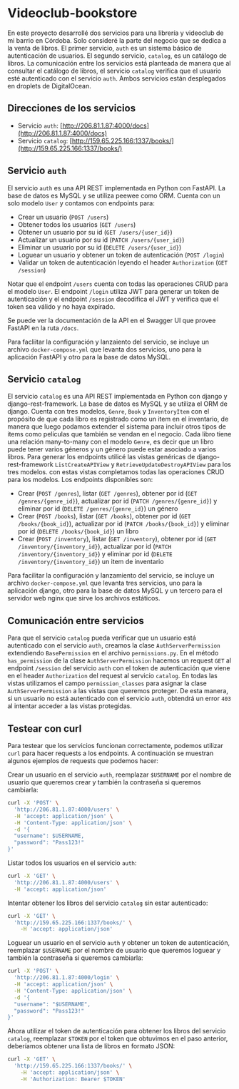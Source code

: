 # Videoclub-bookstore

En este proyecto desarrollé dos servicios para una librería y videoclub de mi barrio en Córdoba. Solo consideré la parte del negocio que se dedica a la venta de libros. El primer servicio, `auth` es un sistema básico de autenticación de usuarios. El segundo servicio, `catalog`, es un catálogo de libros. La comunicación entre los servicios está planteada de manera que al consultar el catálogo de libros, el servicio `catalog` verifica que el usuario esté autenticado con el servicio `auth`. Ambos servicios están desplegados en droplets de DigitalOcean.

## Direcciones de los servicios

- Servicio `auth`: [http://206.81.1.87:4000/docs](http://206.81.1.87:4000/docs)
- Servicio `catalog`: [http://159.65.225.166:1337/books/](http://159.65.225.166:1337/books/)
  
## Servicio `auth`

El servicio `auth` es una API REST implementada en Python con FastAPI. La base de datos es MySQL y se utiliza peewee como ORM. Cuenta con un solo modelo `User` y contamos con endpoints para:

- Crear un usuario (`POST /users`)
- Obtener todos los usuarios (`GET /users`)
- Obtener un usuario por su id (`GET /users/{user_id}`)
- Actualizar un usuario por su id (`PATCH /users/{user_id}`)
- Eliminar un usuario por su id (`DELETE /users/{user_id}`)
- Loguear un usuario y obtener un token de autenticación (`POST /login`)
- Validar un token de autenticación leyendo el header `Authorization` (`GET /session`)

Notar que el endpoint `/users` cuenta con todas las operaciones CRUD para el modelo `User`. El endpoint `/login` utiliza JWT para generar un token de autenticación y el endpoint `/session` decodifica el JWT y verifica que el token sea válido y no haya expirado.

Se puede ver la documentación de la API en el Swagger UI que provee FastAPI en la ruta `/docs`.

Para facliitar la configuración y lanzaiento del servicio, se incluye un archivo `docker-compose.yml` que levanta dos servicios, uno para la aplicación FastAPI y otro para la base de datos MySQL.

## Servicio `catalog`

El servicio `catalog` es una API REST implementada en Python con django y django-rest-framework. La base de datos es MySQL y se utiliza el ORM de django. Cuenta con tres modelos, `Genre`, `Book` y `InventoryItem` con el propósito de que cada libro es registrado como un item en el inventario, de manera que luego podamos extender el sistema para incluir otros tipos de items como películas que también se vendan en el negocio. Cada libro tiene una relación many-to-many con el modelo `Genre`, es decir que un libro puede tener varios géneros y un género puede estar asociado a varios libros. Para generar los endpoints utilicé las vistas genéricas de django-rest-framework `ListCreateAPIView` y `RetrieveUpdateDestroyAPIView` para los tres modelos. con estas vistas completamos todas las operaciones CRUD para los modelos. Los endpoints disponibles son:

- Crear (`POST /genres`), listar (`GET /genres`), obtener por id (`GET /genres/{genre_id}`), actualizar por id (`PATCH /genres/{genre_id}`) y eliminar por id (`DELETE /genres/{genre_id}`) un género
- Crear (`POST /books`), listar (`GET /books`), obtener por id (`GET /books/{book_id}`), actualizar por id (`PATCH /books/{book_id}`) y eliminar por id (`DELETE /books/{book_id}`) un libro
- Crear (`POST /inventory`), listar (`GET /inventory`), obtener por id (`GET /inventory/{inventory_id}`), actualizar por id (`PATCH /inventory/{inventory_id}`) y eliminar por id (`DELETE /inventory/{inventory_id}`) un item de inventario

Para facilitar la configuración y lanzamiento del servicio, se incluye un archivo `docker-compose.yml` que levanta tres servicios, uno para la aplicación django, otro para la base de datos MySQL y un tercero para el servidor web nginx que sirve los archivos estáticos.

## Comunicación entre servicios

Para que el servicio `catalog` pueda verificar que un usuario está autenticado con el servicio `auth`, creamos la clase `AuthServerPermission` extendiendo `BasePermission` en el archivo `permissions.py`. En el método `has_permission` de la clase `AuthServerPermission` hacemos un request `GET` al endpoint `/session` del servicio `auth` con el token de autenticación que viene en el header `Authorization` del request al servicio `catalog`. En todas las vistas utilizamos el campo `permission_classes` para asignar la clase `AuthServerPermission` a las vistas que queremos proteger. De esta manera, si un usuario no está autenticado con el servicio `auth`, obtendrá un error `403` al intentar acceder a las vistas protegidas.

## Testear con curl

Para testear que los servicios funcionan correctamente, podemos utilizar `curl` para hacer requests a los endpoints. A continuación se muestran algunos ejemplos de requests que podemos hacer:

Crear un usuario en el servicio `auth`, reemplazar `$USERNAME` por el nombre de usuario que queremos crear y también la contraseña si queremos cambiarla:

```bash
curl -X 'POST' \
  'http://206.81.1.87:4000/users' \
  -H 'accept: application/json' \
  -H 'Content-Type: application/json' \
  -d '{
  "username": $USERNAME,
  "password": "Pass123!"
}'
```

Listar todos los usuarios en el servicio `auth`:

```bash
curl -X 'GET' \
  'http://206.81.1.87:4000/users' \
  -H 'accept: application/json'
```

Intentar obtener los libros del servicio `catalog` sin estar autenticado:

```bash
curl -X 'GET' \
  'http://159.65.225.166:1337/books/' \
    -H 'accept: application/json'
```

Loguear un usuario en el servicio `auth` y obtener un token de autenticación, reemplazar `$USERNAME` por el nombre de usuario que queremos loguear y también la contraseña si queremos cambiarla:

```bash
curl -X 'POST' \
  'http://206.81.1.87:4000/login' \
  -H 'accept: application/json' \
  -H 'Content-Type: application/json' \
  -d '{
  "username": "$USERNAME",
  "password": "Pass123!"
}'
```

Ahora utilizar el token de autenticación para obtener los libros del servicio `catalog`, reemplazar `$TOKEN` por el token que obtuvimos en el paso anterior, deberíamos obtener una lista de libros en formato JSON:

```bash
curl -X 'GET' \
  'http://159.65.225.166:1337/books/' \
    -H 'accept: application/json' \
    -H 'Authorization: Bearer $TOKEN'
```
